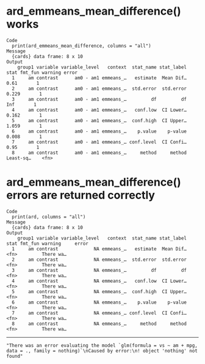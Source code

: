 # ard_emmeans_mean_difference() works

    Code
      print(ard_emmeans_mean_difference, columns = "all")
    Message
      {cards} data frame: 8 x 10
    Output
        group1 variable variable_level   context  stat_name stat_label      stat fmt_fun warning error
      1     am contrast      am0 - am1 emmeans_…   estimate  Mean Dif…      0.61       1              
      2     am contrast      am0 - am1 emmeans_…  std.error  std.error     0.229       1              
      3     am contrast      am0 - am1 emmeans_…         df         df       Inf       1              
      4     am contrast      am0 - am1 emmeans_…   conf.low  CI Lower…     0.162       1              
      5     am contrast      am0 - am1 emmeans_…  conf.high  CI Upper…     1.059       1              
      6     am contrast      am0 - am1 emmeans_…    p.value    p-value     0.008       1              
      7     am contrast      am0 - am1 emmeans_… conf.level  CI Confi…      0.95       1              
      8     am contrast      am0 - am1 emmeans_…     method     method Least-sq…    <fn>              

# ard_emmeans_mean_difference() errors are returned correctly

    Code
      print(ard, columns = "all")
    Message
      {cards} data frame: 8 x 10
    Output
        group1 variable variable_level   context  stat_name stat_label stat fmt_fun warning     error
      1     am contrast             NA emmeans_…   estimate  Mean Dif…         <fn>         There wa…
      2     am contrast             NA emmeans_…  std.error  std.error         <fn>         There wa…
      3     am contrast             NA emmeans_…         df         df         <fn>         There wa…
      4     am contrast             NA emmeans_…   conf.low  CI Lower…         <fn>         There wa…
      5     am contrast             NA emmeans_…  conf.high  CI Upper…         <fn>         There wa…
      6     am contrast             NA emmeans_…    p.value    p-value         <fn>         There wa…
      7     am contrast             NA emmeans_… conf.level  CI Confi…         <fn>         There wa…
      8     am contrast             NA emmeans_…     method     method         <fn>         There wa…

---

    "There was an error evaluating the model `glm(formula = vs ~ am + mpg, data = ., family = nothing)`\nCaused by error:\n! object 'nothing' not found"

